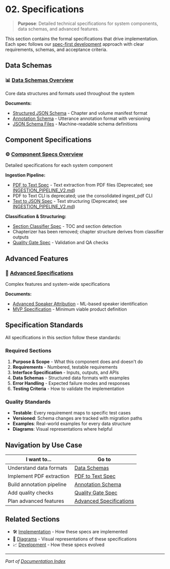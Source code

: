 # 02. Specifications

> **Purpose**: Detailed technical specifications for system components, data schemas, and advanced features.

This section contains the formal specifications that drive implementation. Each spec follows our [spec-first development](../01-project-overview/KISS.md) approach with clear requirements, schemas, and acceptance criteria.

## Data Schemas

### 📊 [Data Schemas Overview](data-schemas/README.md)

Core data structures and formats used throughout the system

**Documents:**

- [Structured JSON Schema](data-schemas/STRUCTURED_JSON_SCHEMA.md) - Chapter and volume manifest format
- [Annotation Schema](data-schemas/ANNOTATION_SCHEMA.md) - Utterance annotation format with versioning
- [JSON Schema Files](data-schemas/schemas/) - Machine-readable schema definitions

## Component Specifications

### ⚙️ [Component Specs Overview](components/README.md)

Detailed specifications for each system component

**Ingestion Pipeline:**

- [PDF to Text Spec](components/PDF_TO_TEXT_SPEC.md) - Text extraction from PDF files (Deprecated; see [INGESTION_PIPELINE_V2.md](../INGESTION_PIPELINE_V2.md))
- PDF to Text CLI is deprecated; use the consolidated ingest_pdf CLI
- [Text to JSON Spec](components/TXT_TO_JSON_SPEC.md) - Text structuring (Deprecated; see [INGESTION_PIPELINE_V2.md](../INGESTION_PIPELINE_V2.md))

**Classification & Structuring:**

- [Section Classifier Spec](components/SECTION_CLASSIFIER_SPEC.md) - TOC and section detection
- Chapterizer has been removed; chapter structure derives from classifier outputs
- [Quality Gate Spec](components/QUALITY_GATE_SPEC.md) - Validation and QA checks

## Advanced Features

### 🚀 [Advanced Specifications](advanced/README.md)

Complex features and system-wide specifications

**Documents:**

- [Advanced Speaker Attribution](advanced/ADVANCED_SPEAKER_ATTRIBUTION.md) - ML-based speaker identification
- [MVP Specification](advanced/MVP_SPECIFICATION.md) - Minimum viable product definition

## Specification Standards

All specifications in this section follow these standards:

### Required Sections

1. **Purpose & Scope** - What this component does and doesn't do
2. **Requirements** - Numbered, testable requirements
3. **Interface Specification** - Inputs, outputs, and APIs
4. **Data Schemas** - Structured data formats with examples
5. **Error Handling** - Expected failure modes and responses
6. **Testing Criteria** - How to validate the implementation

### Quality Standards

- **Testable**: Every requirement maps to specific test cases
- **Versioned**: Schema changes are tracked with migration paths
- **Examples**: Real-world examples for every data structure
- **Diagrams**: Visual representations where helpful

## Navigation by Use Case

| I want to... | Go to |
|--------------|--------|
| Understand data formats | [Data Schemas](data-schemas/README.md) |
| Implement PDF extraction | [PDF to Text Spec](components/PDF_TO_TEXT_SPEC.md) |
| Build annotation pipeline | [Annotation Schema](data-schemas/ANNOTATION_SCHEMA.md) |
| Add quality checks | [Quality Gate Spec](components/QUALITY_GATE_SPEC.md) |
| Plan advanced features | [Advanced Specifications](advanced/README.md) |

## Related Sections

- 🛠️ [Implementation](../03-implementation/README.md) - How these specs are implemented
- 🎨 [Diagrams](../04-diagrams/README.md) - Visual representations of these specifications
- 📈 [Development](../05-development/README.md) - How these specs evolved

---

*Part of [Documentation Index](../README.md)*
